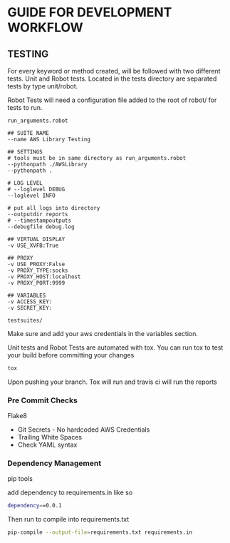 # GUIDE FOR DEVELOPMENT WORKFLOW

## TESTING

For every keyword or method created, will be followed with two different tests. Unit and Robot tests.
Located in the tests directory are separated tests by type unit/robot.

Robot Tests will need a configuration file added to the root of robot/ for tests to run.

`run_arguments.robot`

```robotframework
## SUITE NAME
--name AWS Library Testing

## SETTINGS
# tools must be in same directory as run_arguments.robot
--pythonpath ./AWSLibrary
--pythonpath .

# LOG LEVEL
# --loglevel DEBUG
--loglevel INFO

# put all logs into directory
--outputdir reports
# --timestampoutputs
--debugfile debug.log

## VIRTUAL DISPLAY
-v USE_XVFB:True

## PROXY
-v USE_PROXY:False
-v PROXY_TYPE:socks
-v PROXY_HOST:localhost
-v PROXY_PORT:9999

## VARIABLES
-v ACCESS_KEY:
-v SECRET_KEY:

testsuites/
```

Make sure and add your aws credentials in the variables section.

Unit tests and Robot Tests are automated with tox. You can run tox to test your build before committing your changes

```sh
tox
```

Upon pushing your branch. Tox will run and travis ci will run the reports

### Pre Commit Checks

Flake8

- Git Secrets - No hardcoded AWS Credentials
- Trailing White Spaces
- Check YAML syntax

### Dependency Management

pip tools

add dependency to requirements.in like so

```sh
dependency==0.0.1

```

Then run to compile into requirements.txt

```sh
pip-compile --output-file=requirements.txt requirements.in
```
